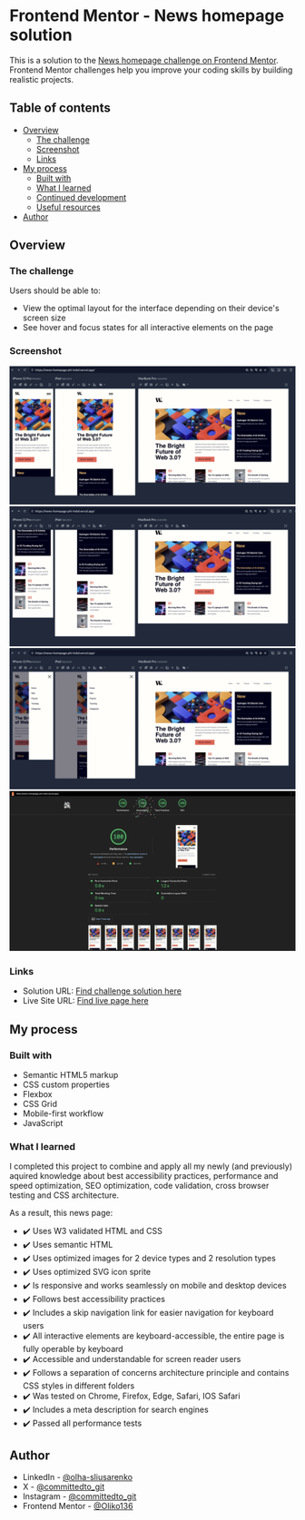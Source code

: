 # Frontend Mentor - News homepage solution

This is a solution to the [News homepage challenge on Frontend Mentor](https://www.frontendmentor.io/challenges/news-homepage-H6SWTa1MFl). Frontend Mentor challenges help you improve your coding skills by building realistic projects.

## Table of contents

- [Overview](#overview)
  - [The challenge](#the-challenge)
  - [Screenshot](#screenshot)
  - [Links](#links)
- [My process](#my-process)
  - [Built with](#built-with)
  - [What I learned](#what-i-learned)
  - [Continued development](#continued-development)
  - [Useful resources](#useful-resources)
- [Author](#author)

## Overview

### The challenge

Users should be able to:

- View the optimal layout for the interface depending on their device's screen size
- See hover and focus states for all interactive elements on the page

### Screenshot

![](./assets/images/news-first.webp)
![](./assets/images/news-second.webp)
![](./assets/images/news-menu.webp)
![](./assets/images/news-lighthouse.webp)

### Links

- Solution URL: [Find challenge solution here](https://github.com/Oliko136/news-homepage)
- Live Site URL: [Find live page here](https://news-homepage-phi-indol.vercel.app/)

## My process

### Built with

- Semantic HTML5 markup
- CSS custom properties
- Flexbox
- CSS Grid
- Mobile-first workflow
- JavaScript

### What I learned

I completed this project to combine and apply all my newly (and previously) aquired knowledge about best accessibility practices, performance and speed optimization, SEO optimization, code validation, cross browser testing and CSS architecture.

As a result, this news page:

- ✔️ Uses W3 validated HTML and CSS
- ✔️ Uses semantic HTML
- ✔️ Uses optimized images for 2 device types and 2 resolution types
- ✔️ Uses optimized SVG icon sprite
- ✔️ Is responsive and works seamlessly on mobile and desktop devices
- ✔️ Follows best accessibility practices
- ✔️ Includes a skip navigation link for easier navigation for keyboard users
- ✔️ All interactive elements are keyboard-accessible, the entire page is fully operable by keyboard
- ✔️ Accessible and understandable for screen reader users
- ✔️ Follows a separation of concerns architecture principle and contains CSS styles in different folders
- ✔️ Was tested on Chrome, Firefox, Edge, Safari, IOS Safari
- ✔️ Includes a meta description for search engines
- ✔️ Passed all performance tests

## Author

- LinkedIn - [@olha-sliusarenko](https://www.linkedin.com/in/olha-sliusarenko/)
- X - [@committedto_git](https://x.com/committedto_git)
- Instagram - [@committedto_git](https://www.instagram.com/committedto_git/)
- Frontend Mentor - [@Oliko136](https://www.frontendmentor.io/profile/Oliko136)
